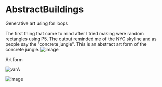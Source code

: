 # AbstractBuildings
Generative art using for loops

The first thing that came to mind after I tried making were random rectangles using P5. The output reminded me of the NYC skyline and as people say the "concrete jungle".
This is an abstract art form of the concrete jungle.
![image](https://github.com/Suvina19/AbstractBuildings/assets/144509711/c84460e2-26af-4b54-bea4-12c3b419174e)

Art form

![varA](https://github.com/Suvina19/AbstractBuildings/assets/144509711/3b8593f7-6b49-41c1-9d14-af0601b378ab)



![image](https://github.com/Suvina19/AbstractBuildings/assets/144509711/4f65ecb7-98b0-4f76-8300-4f3159433c64)




